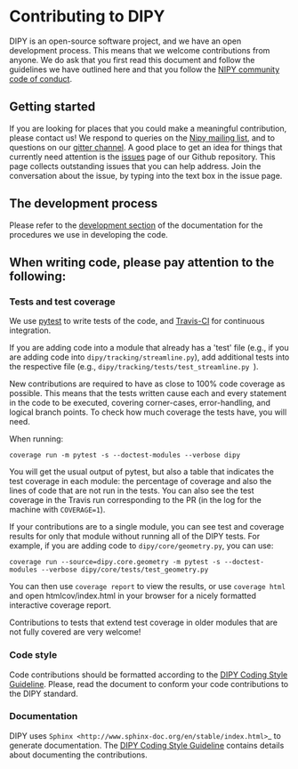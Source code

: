 # Contributing to DIPY

DIPY is an open-source software project, and we have an open development
process. This means that we welcome contributions from anyone. We do ask that
you first read this document and follow the guidelines we have outlined here and
that you follow the [NIPY community code of conduct](http://nipy.org/conduct.html).

## Getting started

If you are looking for places that you could make a meaningful contribution,
please contact us! We respond to queries on the [Nipy mailing
list](https://mail.python.org/mailman/listinfo/neuroimaging), and to questions
on our [gitter channel](https://gitter.im/nipy/dipy). A good place to get an
idea for things that currently need attention is the
[issues](https://github.com/dipy/dipy/issues) page of our Github repository.
This page collects outstanding issues that you can help address. Join the
conversation about the issue, by typing into the text box in the issue page.

## The development process

Please refer to the [development section](https://dipy.org/documentation/latest/devel/)
of the documentation for the procedures we use in developing the code.

## When writing code, please pay attention to the following:

### Tests and test coverage

We use [pytest](https://docs.pytest.org) to write tests of the code,
and [Travis-CI](https://travis-ci.org/dipy/dipy) for continuous integration.

If you are adding code into a module that already has a 'test' file (e.g., if
you are adding code into ``dipy/tracking/streamline.py``), add additional tests
into the respective file (e.g., ``dipy/tracking/tests/test_streamline.py ``).

New contributions are required to have as close to 100% code coverage as
possible. This means that the tests written cause each and every statement in
the code to be executed, covering corner-cases, error-handling, and logical
branch points. To check how much coverage the tests have, you will need.

When running:

    coverage run -m pytest -s --doctest-modules --verbose dipy

You will get the usual output of pytest, but also a table that indicates the test
coverage in each module: the percentage of coverage and also the lines of code
that are not run in the tests. You can also see the test coverage in the Travis
run corresponding to the PR (in the log for the machine with ``COVERAGE=1``).

If your contributions are to a single module, you can see test and
coverage results for only that module without running all of the DIPY
tests. For example, if you are adding code to ``dipy/core/geometry.py``,
you can use:

    coverage run --source=dipy.core.geometry -m pytest -s --doctest-modules --verbose dipy/core/tests/test_geometry.py

You can then use ``coverage report`` to view the results, or use
``coverage html`` and open htmlcov/index.html in your browser for a
nicely formatted interactive coverage report.

Contributions to tests that extend test coverage in older modules that are not
fully covered are very welcome!

### Code style

Code contributions should be formatted according to the [DIPY Coding Style Guideline](./doc/devel/coding_style_guideline.rst).
Please, read the document to conform your code contributions to the DIPY standard.


### Documentation

DIPY uses `Sphinx <http://www.sphinx-doc.org/en/stable/index.html>`_ to generate
documentation. The
[DIPY Coding Style Guideline](https://dipy.org/documentation/latest/devel/coding_style_guideline/)
contains details about documenting the contributions.
